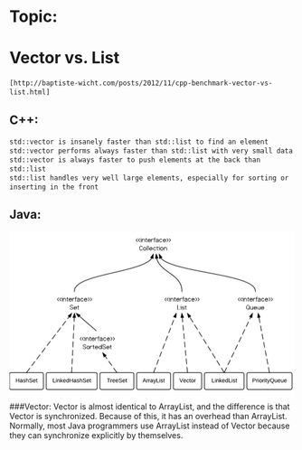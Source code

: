 **Topic:**
==========
# Vector vs. List
	[http://baptiste-wicht.com/posts/2012/11/cpp-benchmark-vector-vs-list.html]
## C++:
	std::vector is insanely faster than std::list to find an element
	std::vector performs always faster than std::list with very small data
	std::vector is always faster to push elements at the back than std::list
	std::list handles very well large elements, especially for sorting or inserting in the front
## Java:
![Java Collection Hierachy](img/java-collection-hierarchy.jpeg "Java Collection Hierachy")
###Vector:
Vector is almost identical to ArrayList, and the difference is that Vector is synchronized. Because of this, it has an overhead than ArrayList. Normally, most Java programmers use ArrayList instead of Vector because they can synchronize explicitly by themselves.  